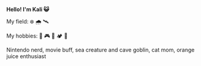 **Hello! I'm Kali 😺**

My field: ❄️ 🌧️ 🛰️ 
  
My hobbies: 📸 🎮 🥾 🏕️ 🤿

  Nintendo nerd, movie buff, sea creature and cave goblin, cat mom, orange juice enthusiast
